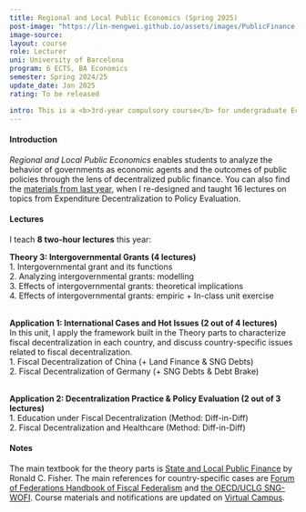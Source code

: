 ```yaml
---
title: Regional and Local Public Economics (Spring 2025)
post-image: "https://lin-mengwei.github.io/assets/images/PublicFinance.webp"
image-source:  
layout: course
role: Lecturer
uni: University of Barcelona
program: 6 ECTS, BA Economics 
semester: Spring 2024/25
update_date: Jan 2025
rating: To be released

intro: This is a <b>3rd-year compulsory course</b> for undergraduate Economics majors, blending economic theory, quantitative evidence, and international cases to analyze local public finance.
---
```


#### Introduction
*Regional and Local Public Economics* enables students to analyze the behavior of governments as economic agents and the outcomes of public policies through the lens of decentralized public finance. You can also find the [materials from last year](https://lin-mengwei.github.io/region-public-econ-2023.html), when I re-designed and taught 16 lectures on topics from Expenditure Decentralization to Policy Evaluation.


#### Lectures

I teach **8 two-hour lectures** this year:

<b>Theory 3: Intergovernmental Grants (4 lectures)</b> <br>
	1. Intergovernmental grant and its functions <br>
	2. Analyzing intergovernmental grants: modelling <br>
	3. Effects of intergovernmental grants: theoretical implications <br>
	4. Effects of intergovernmental grants: empiric + In-class unit exercise 
<br><br>

<b>Application 1: International Cases and Hot Issues (2 out of 4 lectures)</b> <br>
In this unit, I apply the framework built in the Theory parts to characterize fiscal decentralization in each country, and discuss country-specific issues related to fiscal decentralization. <br>
	1. Fiscal Decentralization of China (+ Land Finance & SNG Debts)  <br>
	2. Fiscal Decentralization of Germany (+ SNG Debts & Debt Brake) 
<br><br>

<b>Application 2: Decentralization Practice & Policy Evaluation (2 out of 3 lectures) </b><br>
	1. Education under Fiscal Decentralization (Method: Diff-in-Diff) <br> 
	2. Fiscal Decentralization and Healthcare (Method: Diff-in-Diff) <br> 

#### Notes

The main textbook for the theory parts is [State and Local Public Finance](https://www.routledge.com/State-and-Local-Public-Finance/Fisher/p/book/9780367467234) by Ronald C. Fisher. The main references for country-specific cases are [Forum of Federations Handbook of Fiscal Federalism](https://forumfed.org/wp-content/uploads/2023/08/978-3-030-97258-5-3.pdf) and [the OECD/UCLG SNG-WOFI](www.sng-wofi.org/country-profiles/). Course materials and notifications are updated on [Virtual Campus](https://campusvirtual.ub.edu/course/view.php?id=68724).